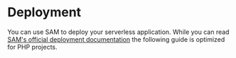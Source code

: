 # Deployment

You can use SAM to deploy your serverless application. While you can read [SAM's official deployment documentation](https://github.com/awslabs/aws-sam-cli/blob/develop/docs/deploying_serverless_applications.rst) the following guide is optimized for PHP projects.

